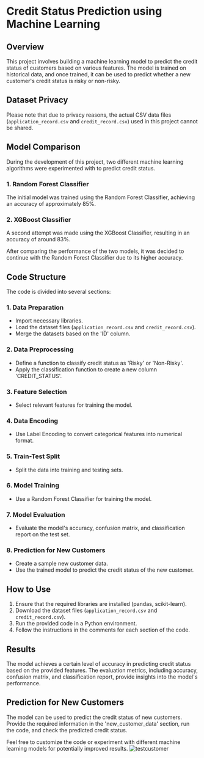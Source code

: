 # Credit Status Prediction using Machine Learning

## Overview
This project involves building a machine learning model to predict the credit status of customers based on various features. The model is trained on historical data, and once trained, it can be used to predict whether a new customer's credit status is risky or non-risky.

## Dataset Privacy
Please note that due to privacy reasons, the actual CSV data files (`application_record.csv` and `credit_record.csv`) used in this project cannot be shared.

## Model Comparison
During the development of this project, two different machine learning algorithms were experimented with to predict credit status.

### 1. Random Forest Classifier
The initial model was trained using the Random Forest Classifier, achieving an accuracy of approximately 85%.

### 2. XGBoost Classifier
A second attempt was made using the XGBoost Classifier, resulting in an accuracy of around 83%.

After comparing the performance of the two models, it was decided to continue with the Random Forest Classifier due to its higher accuracy.

## Code Structure
The code is divided into several sections:

### 1. Data Preparation
- Import necessary libraries.
- Load the dataset files (`application_record.csv` and `credit_record.csv`).
- Merge the datasets based on the 'ID' column.

### 2. Data Preprocessing
- Define a function to classify credit status as 'Risky' or 'Non-Risky'.
- Apply the classification function to create a new column 'CREDIT_STATUS'.

### 3. Feature Selection
- Select relevant features for training the model.

### 4. Data Encoding
- Use Label Encoding to convert categorical features into numerical format.

### 5. Train-Test Split
- Split the data into training and testing sets.

### 6. Model Training
- Use a Random Forest Classifier for training the model.

### 7. Model Evaluation
- Evaluate the model's accuracy, confusion matrix, and classification report on the test set.

### 8. Prediction for New Customers
- Create a sample new customer data.
- Use the trained model to predict the credit status of the new customer.

## How to Use
1. Ensure that the required libraries are installed (pandas, scikit-learn).
2. Download the dataset files (`application_record.csv` and `credit_record.csv`).
3. Run the provided code in a Python environment.
4. Follow the instructions in the comments for each section of the code.

## Results
The model achieves a certain level of accuracy in predicting credit status based on the provided features. The evaluation metrics, including accuracy, confusion matrix, and classification report, provide insights into the model's performance.

## Prediction for New Customers
The model can be used to predict the credit status of new customers. Provide the required information in the 'new_customer_data' section, run the code, and check the predicted credit status.

Feel free to customize the code or experiment with different machine learning models for potentially improved results.
![testcustomer](https://github.com/sncrsenyurt/Customer-Credit-Risk-Assessment/assets/35157651/2f9d56ad-e1dd-40b3-914f-e70310b1790c)



